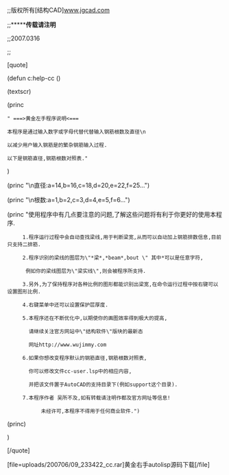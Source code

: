 ;;版权所有[结构CAD]www.jgcad.com
;;*********************************传载请注明****************************
;;2007.0316
;;

[quote]
(defun c:help-cc ()
  (textscr)
  (princ
    " ===>黄金左手程序说明<===
    本程序是通过输入数字或字母代替代替输入钢筋根数及直径\n
    以减少用户输入钢筋是的繁杂钢筋输入过程.
    以下是钢筋直径,钢筋根数对照表."
  )
  (princ "\n直径:a=14,b=16,c=18,d=20,e=22,f=25...")
  (princ "\n根数:a=1,b=2,c=3,d=4,e=5,f=6...")
  (princ "使用程序中有几点要注意的问题,了解这些问题将有利于你更好的使用本程序.
	     1.程序运行过程中会自动查找梁线,用于判断梁宽,从而可以自动加上钢筋排数信息,目前只支持二排筋.
	     2.程序识别的梁线的图层为\"*梁*,*beam*,bout \" 其中*可以是任意字符,
	      例如你的梁线图层为\"梁实线\",则会被程序所支持.
	     3.另外,为了保持程序对各种比例的图形都能识别出梁宽,在命令运行过程中按右键可以设置图形比例.
	     4.右键菜单中还可以设置保护层厚度.
	     5.本程序还在不断优化中,以期使你的画图效率得到极大的提高,
	       请继续关注官方网站中\"结构软件\"版块的最新态
	       网址http://www.wujimmy.com
	     6.如果你想改变程序默认的钢筋直径,钢筋根数对照表,
	       你可以修改文件cc-user.lsp中的相应内容,
	       并把该文件置于AutoCAD的支持目录下(例如support这个目录).
	     7.本程序作者 吴所不及,如有转载请注明作都及官方网址等信息!
	           未经许可,本程序不得用于任何商业软件.")
  (princ)
  
)
[/quote]

 
[file=uploads/200706/09_233422_cc.rar]黄金右手autolisp源码下载[/file]